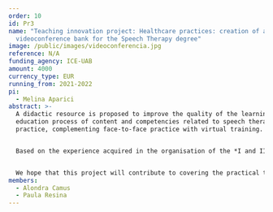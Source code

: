 ```yaml
---
order: 10
id: Pr3
name: "Teaching innovation project: Healthcare practices: creation of an online
  videoconference bank for the Speech Therapy degree"
image: /public/images/videoconferencia.jpg
reference: N/A
funding_agency: ICE-UAB
amount: 4000
currency_type: EUR
running_from: 2021-2022
pi:
  - Melina Aparici
abstract: >-
  A didactic resource is proposed to improve the quality of the learning and
  education process of content and competencies related to speech therapy
  practice, complementing face-to-face practice with virtual training. 


  Based on the experience acquired in the organisation of the *I and II Inter-University Online Conference on Speech Therapy Practice*, a related action is proposed, but sustainable in the medium and long term, which consists of the design and creation of a bank of videoconferences oriented towards practical healthcare training. The construction of this bank will be based on the information on areas of interest, self-perception of competences not named and formats considered practical, obtained from the students in these previous actions. 


  We hope that this project will contribute to covering the practical training needs of Speech Therapy students, a health qualification that requires a high level of practical training, providing them with a resource to (a) be able to face a critical mass of cases and practice their analysis according to diagnostic objectives, (b) have access to the explanation and application of techniques and intervention strategies that are little known or difficult to master, and (c) practice clinical reasoning on cases that are difficult to access, without the need for teachers and centers to intervene in a face-to-face manner.
members:
  - Alondra Camus
  - Paula Resina
---
```

